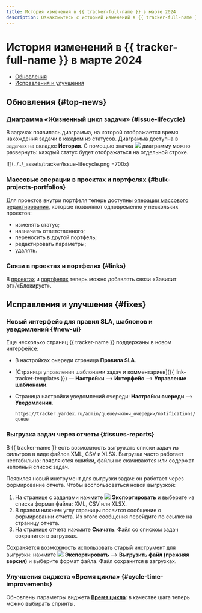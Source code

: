 ```yaml
---
title: История изменений в {{ tracker-full-name }} в марте 2024
description: Ознакомьтесь с историей изменений в {{ tracker-full-name }} за март 2024.
---
```


# История изменений в {{ tracker-full-name }} в марте 2024

* [Обновления](#top-news)
* [Исправления и улучшения](#fixes)

## Обновления {#top-news}

### Диаграмма «Жизненный цикл задачи» {#issue-lifecycle}

В задачах появилась диаграмма, на которой отображается время нахождения задачи в каждом из статусов. Диаграмма доступна в задачах на вкладке **История**. С помощью значка ![](../../_assets/tracker/svg/arrow.svg) диаграмму можно развернуть: каждый статус будет отображаться на отдельной строке.

![](../../_assets/tracker/issue-lifecycle.png =700x)

### Массовые операции в проектах и портфелях {#bulk-projects-portfolios}

Для проектов внутри портфеля теперь доступны [операции массового редактирования](../manager/create-portfolio.md#bulk-change), которые позволяют одновременно у нескольких проектов:

* изменять статус;
* назначать ответственного;
* переносить в другой портфель;
* редактировать параметры;
* удалять.

### Связи в проектах и портфелях {#links}

В [проектах](../manager/create-project.md#links) и [портфелях](../manager/create-portfolio.md#links) теперь можно добавлять связи «Зависит от»/«Блокирует».


## Исправления и улучшения {#fixes}

### Новый интерфейс для правил SLA, шаблонов и уведомлений {#new-ui}

Еще несколько страниц {{ tracker-name }} поддержаны в новом интерфейсе:

* В настройках очереди страница **Правила SLA**.
* [Страница управления шаблонами задач и комментариев]({{ link-tracker-templates }}) — **Настройки** ⟶ **Интерфейс** ⟶ **Управление шаблонами**.
* Страница настройки уведомлений очереди: **Настройки очереди** ⟶ **Уведомления**.
    
    ```https://tracker.yandex.ru/admin/queue/<ключ_очереди>/notifications/queue```

### Выгрузка задач через отчеты {#issues-reports}

В {{ tracker-name }} есть возможность выгружать списки задач из фильтров в виде файлов XML, CSV и XLSX. Выгрузка часто работает нестабильно: появляются ошибки, файлы не скачиваются или содержат неполный список задач.

Появился новый инструмент для выгрузки задач: он работает через формирование отчета. Чтобы воспользоваться новой выгрузкой:

1. На странице с задачами нажмите ![](../../_assets/console-icons/file-arrow-down.svg) **Экспортировать** и выберите из списка формат файла: XML, CSV или XLSX.
1. В правом нижнем углу страницы появится сообщение о формировании отчета. Из этого сообщения перейдите по ссылке на страницу отчета.
1. На странице отчета нажмите **Скачать**. Файл со списком задач сохранится в загрузках.

Сохраняется возможность использовать старый инструмент для выгрузки: нажмите ![](../../_assets/console-icons/file-arrow-down.svg) **Экспортировать** ⟶ **Выгрузить файл (прежняя версия)** и выберите формат файла. Файл сохранится в загрузках.

### Улучшения виджета «Время цикла» {#cycle-time-improvements}

Обновлены параметры виджета [**Время цикла**](../user/cycle-time.md): в качестве шага теперь можно выбирать спринты.

